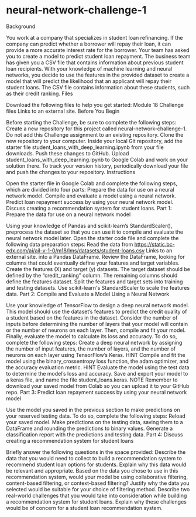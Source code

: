 # neural-network-challenge-1
Background

You work at a company that specializes in student loan refinancing. If the company can predict whether a borrower will repay their loan, it can provide a more accurate interest rate for the borrower. Your team has asked you to create a model to predict student loan repayment.
The business team has given you a CSV file that contains information about previous student loan recipients. With your knowledge of machine learning and neural networks, you decide to use the features in the provided dataset to create a model that will predict the likelihood that an applicant will repay their student loans. The CSV file contains information about these students, such as their credit ranking.
Files

Download the following files to help you get started:
Module 18 Challenge files Links to an external site.
Before You Begin

Before starting the Challenge, be sure to complete the following steps:
Create a new repository for this project called neural-network-challenge-1. Do not add this Challenge assignment to an existing repository.
Clone the new repository to your computer.
Inside your local Git repository, add the starter file student_loans_with_deep_learning.ipynb from your file downloads.
Push these changes to GitHub.
Upload student_loans_with_deep_learning.ipynb to Google Colab and work on your solution there.
To track your version history, periodically download your file and push the changes to your repository.
Instructions

Open the starter file in Google Colab and complete the following steps, which are divided into four parts:
Prepare the data for use on a neural network model.
Compile and evaluate a model using a neural network.
Predict loan repayment success by using your neural network model.
Discuss creating a recommendation system for student loans.
Part 1: Prepare the data for use on a neural network model

Using your knowledge of Pandas and scikit-learn’s StandardScaler(), preprocess the dataset so that you can use it to compile and evaluate the neural network model later.
Open the starter code file and complete the following data preparation steps:
Read the data from https://static.bc-edx.com/ai/ail-v-1-0/m18/lms/datasets/student-loans.csv Links to an external site. into a Pandas DataFrame. Review the DataFrame, looking for columns that could eventually define your features and target variables.
Create the features (X) and target (y) datasets. The target dataset should be defined by the “credit_ranking” column. The remaining columns should define the features dataset.
Split the features and target sets into training and testing datasets.
Use scikit-learn's StandardScaler to scale the features data.
Part 2: Compile and Evaluate a Model Using a Neural Network

Use your knowledge of TensorFlow to design a deep neural network model. This model should use the dataset’s features to predict the credit quality of a student based on the features in the dataset. Consider the number of inputs before determining the number of layers that your model will contain or the number of neurons on each layer. Then, compile and fit your model. Finally, evaluate the model to calculate its loss and accuracy.
To do so, complete the following steps:
Create a deep neural network by assigning the number of input features, the number of layers, and the number of neurons on each layer using TensorFlow’s Keras.
HINT
Compile and fit the model using the binary_crossentropy loss function, the adam optimizer, and the accuracy evaluation metric.
HINT
Evaluate the model using the test data to determine the model’s loss and accuracy.
Save and export your model to a keras file, and name the file student_loans.keras.
NOTE
Remember to download your saved model from Colab so you can upload it to your GitHub repo.
Part 3: Predict loan repayment success by using your neural network model

Use the model you saved in the previous section to make predictions on your reserved testing data.
To do so, complete the following steps:
Reload your saved model.
Make predictions on the testing data, saving them to a DataFrame and rounding the predictions to binary values.
Generate a classification report with the predictions and testing data.
Part 4: Discuss creating a recommendation system for student loans

Briefly answer the following questions in the space provided:
Describe the data that you would need to collect to build a recommendation system to recommend student loan options for students. Explain why this data would be relevant and appropriate.
Based on the data you chose to use in this recommendation system, would your model be using collaborative filtering, content-based filtering, or context-based filtering? Justify why the data you selected would be suitable for your choice of filtering method.
Describe two real-world challenges that you would take into consideration while building a recommendation system for student loans. Explain why these challenges would be of concern for a student loan recommendation system.

